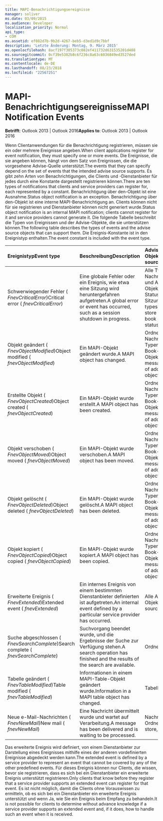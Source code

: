```yaml
---
title: MAPI-Benachrichtigungsereignisse
manager: soliver
ms.date: 03/09/2015
ms.audience: Developer
localization_priority: Normal
api_type:
- COM
ms.assetid: ef082d7b-9b2d-4267-beb5-d3ed1d9c7bbf
description: 'Letzte Änderung: Montag, 9. März 2015'
ms.openlocfilehash: 8acf197f305373c082ef411732d631535201d488
ms.sourcegitcommit: 0cf39e5382b8c6f236c8a63c6036849ed3527ded
ms.translationtype: MT
ms.contentlocale: de-DE
ms.lasthandoff: 08/23/2018
ms.locfileid: "22567251"
---
```

# <a name="mapi-notification-events"></a><span data-ttu-id="b8f7d-103">MAPI-Benachrichtigungsereignisse</span><span class="sxs-lookup"><span data-stu-id="b8f7d-103">MAPI Notification Events</span></span>

  
  
<span data-ttu-id="b8f7d-104">**Betrifft**: Outlook 2013 | Outlook 2016</span><span class="sxs-lookup"><span data-stu-id="b8f7d-104">**Applies to**: Outlook 2013 | Outlook 2016</span></span> 
  
<span data-ttu-id="b8f7d-105">Wenn Clientanwendungen für die Benachrichtigung registrieren, müssen sie ein oder mehrere Ereignisse angeben.</span><span class="sxs-lookup"><span data-stu-id="b8f7d-105">When client applications register for event notification, they must specify one or more events.</span></span> <span data-ttu-id="b8f7d-106">Die Ereignisse, die sie angeben können, hängt von dem Satz von Ereignissen, die die vorgesehene Advise-Quelle unterstützt.</span><span class="sxs-lookup"><span data-stu-id="b8f7d-106">The events that they can specify depend on the set of events that the intended advise source supports.</span></span> <span data-ttu-id="b8f7d-107">Es gibt zehn Arten von Benachrichtigungen, die Clients und -Dienstanbieter für jedes durch eine Konstante dargestellt registrieren können.</span><span class="sxs-lookup"><span data-stu-id="b8f7d-107">There are ten types of notifications that clients and service providers can register for, each represented by a constant.</span></span> <span data-ttu-id="b8f7d-108">Benachrichtigung über den-Objekt ist eine Ausnahme.</span><span class="sxs-lookup"><span data-stu-id="b8f7d-108">Status object notification is an exception.</span></span> <span data-ttu-id="b8f7d-109">Benachrichtigung über den-Objekt ist eine interne MAPI-Benachrichtigung an. Clients können nicht für sie registrieren und Dienstanbieter können nicht generiert wurde.</span><span class="sxs-lookup"><span data-stu-id="b8f7d-109">Status object notification is an internal MAPI notification; clients cannot register for it and service providers cannot generate it.</span></span> <span data-ttu-id="b8f7d-110">Die folgende Tabelle beschreibt die Typen von Ereignissen und der Advise-Objekte, die sie unterstützen können.</span><span class="sxs-lookup"><span data-stu-id="b8f7d-110">The following table describes the types of events and the advise source objects that can support them.</span></span> <span data-ttu-id="b8f7d-111">Die Ereignis-Konstante ist in den Ereignistyp enthalten.</span><span class="sxs-lookup"><span data-stu-id="b8f7d-111">The event constant is included with the event type.</span></span>
  
|<span data-ttu-id="b8f7d-112">**Ereignistyp**</span><span class="sxs-lookup"><span data-stu-id="b8f7d-112">**Event type**</span></span>|<span data-ttu-id="b8f7d-113">**Beschreibung**</span><span class="sxs-lookup"><span data-stu-id="b8f7d-113">**Description**</span></span>|<span data-ttu-id="b8f7d-114">**Advise-Source-Objekten**</span><span class="sxs-lookup"><span data-stu-id="b8f7d-114">**Advise source objects**</span></span>|
|:-----|:-----|:-----|
|<span data-ttu-id="b8f7d-115">Schwerwiegender Fehler ( _FnevCriticalError_)</span><span class="sxs-lookup"><span data-stu-id="b8f7d-115">Critical error ( _fnevCriticalError_)</span></span>  <br/> |<span data-ttu-id="b8f7d-116">Eine globale Fehler oder ein Ereignis, wie etwa eine Sitzung wird heruntergefahren aufgetreten.</span><span class="sxs-lookup"><span data-stu-id="b8f7d-116">A global error or event has occurred, such as a session shutdown in progress.</span></span>  <br/> |<span data-ttu-id="b8f7d-117">Alle Typen von Nachrichtenspeicher und Address Book-Objekten, Tabelle, Status-Sitzung</span><span class="sxs-lookup"><span data-stu-id="b8f7d-117">Session, all types of message store and address book objects, table, status</span></span>  <br/> |
|<span data-ttu-id="b8f7d-118">Objekt geändert ( _FnevObjectModified_)</span><span class="sxs-lookup"><span data-stu-id="b8f7d-118">Object modified ( _fnevObjectModified_)</span></span>  <br/> |<span data-ttu-id="b8f7d-119">Ein MAPI-Objekt geändert wurde.</span><span class="sxs-lookup"><span data-stu-id="b8f7d-119">A MAPI object has changed.</span></span>  <br/> |<span data-ttu-id="b8f7d-120">Ordner, die Nachrichten, die alle Typen von Address Book-Objekten</span><span class="sxs-lookup"><span data-stu-id="b8f7d-120">Folders, messages, all types of address book objects</span></span>  <br/> |
|<span data-ttu-id="b8f7d-121">Erstellte Objekt ( _FnevObjectCreated_)</span><span class="sxs-lookup"><span data-stu-id="b8f7d-121">Object created ( _fnevObjectCreated_)</span></span>  <br/> |<span data-ttu-id="b8f7d-122">Ein MAPI-Objekt wurde erstellt.</span><span class="sxs-lookup"><span data-stu-id="b8f7d-122">A MAPI object has been created.</span></span>  <br/> |<span data-ttu-id="b8f7d-123">Ordner, die Nachrichten, die alle Typen von Address Book-Objekten</span><span class="sxs-lookup"><span data-stu-id="b8f7d-123">Folders, messages, all types of address book objects</span></span>  <br/> |
|<span data-ttu-id="b8f7d-124">Objekt verschoben ( _FnevObjectMoved_)</span><span class="sxs-lookup"><span data-stu-id="b8f7d-124">Object moved ( _fnevObjectMoved_)</span></span>  <br/> |<span data-ttu-id="b8f7d-125">Ein MAPI-Objekt wurde verschoben.</span><span class="sxs-lookup"><span data-stu-id="b8f7d-125">A MAPI object has been moved.</span></span>  <br/> |<span data-ttu-id="b8f7d-126">Ordner, die Nachrichten, die alle Typen von Address Book-Objekten</span><span class="sxs-lookup"><span data-stu-id="b8f7d-126">Folders, messages, all types of address book objects</span></span>  <br/> |
|<span data-ttu-id="b8f7d-127">Objekt gelöscht ( _FnevObjectDeleted_)</span><span class="sxs-lookup"><span data-stu-id="b8f7d-127">Object deleted ( _fnevObjectDeleted_)</span></span>  <br/> |<span data-ttu-id="b8f7d-128">Ein MAPI-Objekt wurde gelöscht.</span><span class="sxs-lookup"><span data-stu-id="b8f7d-128">A MAPI object has been deleted.</span></span>  <br/> |<span data-ttu-id="b8f7d-129">Ordner, die Nachrichten, die alle Typen von Address Book-Objekten</span><span class="sxs-lookup"><span data-stu-id="b8f7d-129">Folders, messages, all types of address book objects</span></span>  <br/> |
|<span data-ttu-id="b8f7d-130">Objekt kopiert ( _FnevObjectCopied_)</span><span class="sxs-lookup"><span data-stu-id="b8f7d-130">Object copied ( _fnevObjectCopied_)</span></span>  <br/> |<span data-ttu-id="b8f7d-131">Ein MAPI-Objekt wurde kopiert.</span><span class="sxs-lookup"><span data-stu-id="b8f7d-131">A MAPI object has been copied.</span></span>  <br/> |<span data-ttu-id="b8f7d-132">Ordner, die Nachrichten, die alle Typen von Address Book-Objekten</span><span class="sxs-lookup"><span data-stu-id="b8f7d-132">Folders, messages, all types of address book objects</span></span>  <br/> |
|<span data-ttu-id="b8f7d-133">Erweiterte Ereignis ( _FnevExtended_)</span><span class="sxs-lookup"><span data-stu-id="b8f7d-133">Extended event ( _fnevExtended_)</span></span>  <br/> |<span data-ttu-id="b8f7d-134">Ein internes Ereignis von einem bestimmten Dienstanbieter definierten ist aufgetreten.</span><span class="sxs-lookup"><span data-stu-id="b8f7d-134">An internal event defined by a particular service provider has occurred.</span></span>  <br/> |<span data-ttu-id="b8f7d-135">Alle Advise-Source-Objekt</span><span class="sxs-lookup"><span data-stu-id="b8f7d-135">Any advise source object</span></span>  <br/> |
|<span data-ttu-id="b8f7d-136">Suche abgeschlossen ( _FnevSearchComplete_)</span><span class="sxs-lookup"><span data-stu-id="b8f7d-136">Search complete ( _fnevSearchComplete_)</span></span>  <br/> |<span data-ttu-id="b8f7d-137">Suchvorgang beendet wurde, und die Ergebnisse der Suche zur Verfügung stehen.</span><span class="sxs-lookup"><span data-stu-id="b8f7d-137">A search operation has finished and the results of the search are available.</span></span>  <br/> |<span data-ttu-id="b8f7d-138">Ordner</span><span class="sxs-lookup"><span data-stu-id="b8f7d-138">Folders</span></span>  <br/> |
|<span data-ttu-id="b8f7d-139">Tabelle geändert ( _FnevTableModified_)</span><span class="sxs-lookup"><span data-stu-id="b8f7d-139">Table modified ( _fnevTableModified_)</span></span>  <br/> |<span data-ttu-id="b8f7d-140">Informationen in einem MAPI-Table-Objekt geändert wurde.</span><span class="sxs-lookup"><span data-stu-id="b8f7d-140">Information in a MAPI table object has changed.</span></span>  <br/> |<span data-ttu-id="b8f7d-141">Tabellen</span><span class="sxs-lookup"><span data-stu-id="b8f7d-141">Tables</span></span>  <br/> |
|<span data-ttu-id="b8f7d-142">Neue e-Mail-Nachrichten ( _FnevNewMail_)</span><span class="sxs-lookup"><span data-stu-id="b8f7d-142">New mail ( _fnevNewMail_)</span></span>  <br/> |<span data-ttu-id="b8f7d-143">Eine Nachricht übermittelt wurde und wartet auf Verarbeitung.</span><span class="sxs-lookup"><span data-stu-id="b8f7d-143">A message has been delivered and is waiting to be processed.</span></span>  <br/> |<span data-ttu-id="b8f7d-144">Nachrichtenspeicher, Ordner</span><span class="sxs-lookup"><span data-stu-id="b8f7d-144">Message store, folders</span></span>  <br/> |
   
<span data-ttu-id="b8f7d-145">Das erweiterte Ereignis wird definiert, von einem Dienstanbieter zur Darstellung eines Ereignisses mithilfe eines der anderen vordefinierten Ereignisse abgedeckt werden kann.</span><span class="sxs-lookup"><span data-stu-id="b8f7d-145">The extended event is defined by a service provider to represent an event that cannot be covered by any of the other predefined events.</span></span> <span data-ttu-id="b8f7d-146">Für dieses Ereignis können nur Clients, die wissen, bevor sie registrieren, dass es sich bei ein Dienstanbieter ein erweiterte Ereignis unterstützt registrieren.</span><span class="sxs-lookup"><span data-stu-id="b8f7d-146">Only clients that know before they register that a service provider supports an extended event can register for that event.</span></span> <span data-ttu-id="b8f7d-147">Es ist nicht möglich, damit die Clients ohne Vorauswissen zu ermitteln, ob es sich bei ein Dienstanbieter ein erweiterte Ereignis unterstützt und wenn Ja, wie Sie ein Ereignis beim Empfang zu behandeln.</span><span class="sxs-lookup"><span data-stu-id="b8f7d-147">It is not possible for clients to determine without advance knowledge if a service provider supports an extended event and, if it does, how to handle such an event when it is received.</span></span>
  

